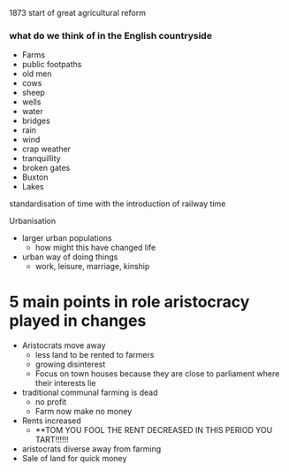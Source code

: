 1873 start of great agricultural reform 

### what do we think of in the English countryside 
- Farms
- public footpaths 
- old men
- cows
- sheep
- wells 
- water 
- bridges
- rain
- wind 
- crap weather
- tranquillity 
- broken gates
- Buxton
- Lakes


standardisation of time with the introduction of railway time 

Urbanisation
- larger urban populations 
	- how might this have changed life
- urban way of doing things
	- work, leisure, marriage, kinship


# 5 main points in role aristocracy played in changes

- Aristocrats move away
	- less land to be rented to farmers 
	- growing disinterest 
	- Focus on town houses because they are close to parliament where their interests lie 
- traditional communal farming is dead
	- no profit 
	- Farm now make no money 
- Rents increased
	- **TOM YOU FOOL THE RENT DECREASED IN THIS PERIOD YOU TART!!!!!!
- aristocrats diverse away from farming
- Sale of land for quick money 

